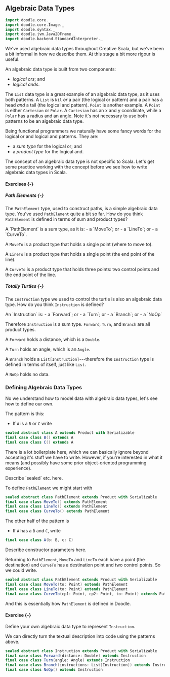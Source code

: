 ## Algebraic Data Types

```scala mdoc:invisible
import doodle.core._
import doodle.core.Image._
import doodle.syntax._
import doodle.jvm.Java2DFrame._
import doodle.backend.StandardInterpreter._
```

We've used algebraic data types throughout Creative Scala, 
but we've been a bit informal in how we describe them.
At this stage a bit more rigour is useful.

An algebraic data type is built from two components:
- *logical ors*; and
- *logical ands*.

The `List` data type is a great example of an algebraic data type, as it uses both patterns.
A `List` is `Nil` *or* a pair (the logical or pattern) and a pair has a head *and* a tail (the logical and pattern). 
`Point` is another example. A `Point` is either `Cartesian` or `Polar`. 
A `Cartesian` has an x and y coordinate, while a `Polar` has a radius and an angle.
Note it's not necessary to use both patterns to be an algebraic data type.

Being functional programmers we naturally have some fancy words for the logical or and logical and patterns.
They are:
- a *sum type* for the logical or; and
- a *product type* for the logical and.

The concept of an algebraic data type is not specific to Scala.
Let's get some practice working with the concept before we see how to write algebraic data types in Scala.

#### Exercises {-}

##### Path Elements {-}

The `PathElement` type, used to construct paths, is a simple algebraic data type.
You've used `PathElement` quite a bit so far.
How do you think `PathElement` is defined in terms of sum and product types?

<div class="solution">
A `PathElement` is a sum type, as it is:
- a `MoveTo`; or
- a `LineTo`; or
- a `CurveTo`.

A `MoveTo` is a product type that holds a single point (where to move to).

A `LineTo` is a product type that holds a single point (the end point of the line).

A `CurveTo` is a product type that holds three points: two control points and the end point of the line.
</div>

##### Totally Turtles {-}

The `Instruction` type we used to control the turtle is also an algebraic data type.
How do you think `Instruction` is defined?

<div class="solution">
An `Instruction` is:
- a `Forward`; or
- a `Turn`; or
- a `Branch`; or
- a `NoOp`

Therefore `Instruction` is a sum type. `Forward`, `Turn`, and `Branch` are all product types.

A `Forward` holds a distance, which is a `Double`.

A `Turn` holds an angle, which is an `Angle`.

A `Branch` holds a `List[Instruction]`---therefore the `Instruction` type is defined in terms of itself, just like `List`.

A `NoOp` holds no data.
</div>


### Defining Algebraic Data Types

No we understand how to model data with algebraic data types, let's see how to define our own.

The pattern is this:

- If `A` is a `B` or `C` write

```scala mdoc
sealed abstract class A extends Product with Serializable
final case class B() extends A
final case class C() extends A
```

There is a lot boilerplate here, which we can basically ignore beyond accepting it's stuff we have to write. However, if you're interested in what it means (and possibly have some prior object-oriented programming experience).

<div class="info-warning">
Describe `sealed` etc. here.
</div>

To define `PathElement` we might start with

```scala mdoc
sealed abstract class PathElement extends Product with Serializable
final case class MoveTo() extends PathElement
final case class LineTo() extends PathElement
final case class CurveTo() extends PathElement
```

The other half of the pattern is

- If `A` has a `B` and `C`, write

```scala
final case class A(b: B, c: C)
```

<div class="info-warning">
Describe constructor parameters here.
</div>

Returning to `PathElement`, `MoveTo` and `LineTo` each have a point (the destination) and `CurveTo` has a destination point and two control points. So we could write.

```scala
sealed abstract class PathElement extends Product with Serializable
final case class MoveTo(to: Point) extends PathElement
final case class LineTo(to: Point) extends PathElement
final case class CurveTo(cp1: Point, cp2: Point, to: Point) extends PathElement
```

And this is essentially how `PathElement` is defined in Doodle.

#### Exercise {-}

Define your own algebraic data type to represent `Instruction`.

<div class="solution">
We can directly turn the textual description into code using the patterns above.

```scala mdoc
sealed abstract class Instruction extends Product with Serializable
final case class Forward(distance: Double) extends Instruction
final case class Turn(angle: Angle) extends Instruction
final case class Branch(instructions: List[Instruction]) extends Instruction
final case class NoOp() extends Instruction
```
</div>
